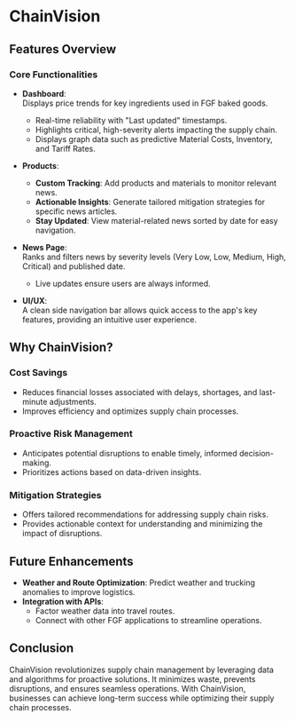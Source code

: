 # ChainVision

## Features Overview

### Core Functionalities
- **Dashboard**:  
  Displays price trends for key ingredients used in FGF baked goods.  
  - Real-time reliability with "Last updated" timestamps.  
  - Highlights critical, high-severity alerts impacting the supply chain.
  - Displays graph data such as predictive Material Costs, Inventory, and Tariff Rates.

- **Products**:  
  - **Custom Tracking**: Add products and materials to monitor relevant news.  
  - **Actionable Insights**: Generate tailored mitigation strategies for specific news articles.  
  - **Stay Updated**: View material-related news sorted by date for easy navigation.

- **News Page**:  
  Ranks and filters news by severity levels (Very Low, Low, Medium, High, Critical) and published date.  
  - Live updates ensure users are always informed.

- **UI/UX**:  
  A clean side navigation bar allows quick access to the app's key features, providing an intuitive user experience.  

## Why ChainVision?

### Cost Savings
- Reduces financial losses associated with delays, shortages, and last-minute adjustments.  
- Improves efficiency and optimizes supply chain processes.  

### Proactive Risk Management
- Anticipates potential disruptions to enable timely, informed decision-making.  
- Prioritizes actions based on data-driven insights.  

### Mitigation Strategies
- Offers tailored recommendations for addressing supply chain risks.  
- Provides actionable context for understanding and minimizing the impact of disruptions.  

## Future Enhancements

- **Weather and Route Optimization**: Predict weather and trucking anomalies to improve logistics.  
- **Integration with APIs**:  
  - Factor weather data into travel routes.  
  - Connect with other FGF applications to streamline operations.  

## Conclusion

ChainVision revolutionizes supply chain management by leveraging data and algorithms for proactive solutions. It minimizes waste, prevents disruptions, and ensures seamless operations. With ChainVision, businesses can achieve long-term success while optimizing their supply chain processes.
